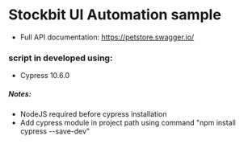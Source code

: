 # Stockbit UI Automation sample
- Full API documentation: https://petstore.swagger.io/

### script in developed using:
- Cypress 10.6.0

##### Notes:
- NodeJS required before cypress installation
- Add cypress module in project path using command "npm install cypress --save-dev"
